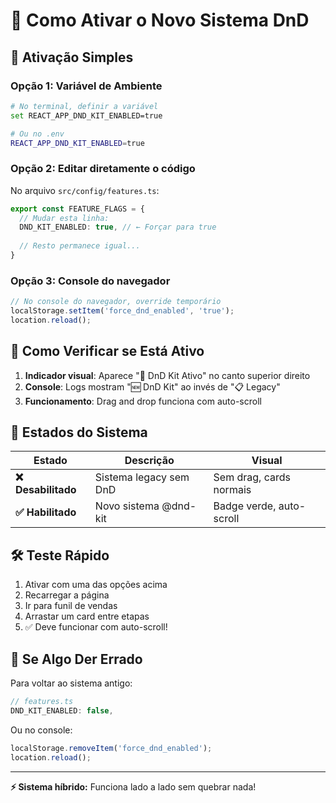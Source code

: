 # 🚀 Como Ativar o Novo Sistema DnD

## 🎯 **Ativação Simples**

### **Opção 1: Variável de Ambiente**
```bash
# No terminal, definir a variável
set REACT_APP_DND_KIT_ENABLED=true

# Ou no .env
REACT_APP_DND_KIT_ENABLED=true
```

### **Opção 2: Editar diretamente o código**
No arquivo `src/config/features.ts`:
```ts
export const FEATURE_FLAGS = {
  // Mudar esta linha:
  DND_KIT_ENABLED: true, // ← Forçar para true
  
  // Resto permanece igual...
}
```

### **Opção 3: Console do navegador**
```js
// No console do navegador, override temporário
localStorage.setItem('force_dnd_enabled', 'true');
location.reload();
```

## 🎨 **Como Verificar se Está Ativo**

1. **Indicador visual**: Aparece "🚀 DnD Kit Ativo" no canto superior direito
2. **Console**: Logs mostram "🆕 DnD Kit" ao invés de "📋 Legacy"
3. **Funcionamento**: Drag and drop funciona com auto-scroll

## 🔄 **Estados do Sistema**

| Estado | Descrição | Visual |
|--------|-----------|--------|
| **❌ Desabilitado** | Sistema legacy sem DnD | Sem drag, cards normais |
| **✅ Habilitado** | Novo sistema @dnd-kit | Badge verde, auto-scroll |

## 🛠️ **Teste Rápido**

1. Ativar com uma das opções acima
2. Recarregar a página
3. Ir para funil de vendas
4. Arrastar um card entre etapas
5. ✅ Deve funcionar com auto-scroll!

## 🐛 **Se Algo Der Errado**

Para voltar ao sistema antigo:
```ts
// features.ts
DND_KIT_ENABLED: false,
```

Ou no console:
```js
localStorage.removeItem('force_dnd_enabled');
location.reload();
```

---

**⚡ Sistema híbrido:** Funciona lado a lado sem quebrar nada!